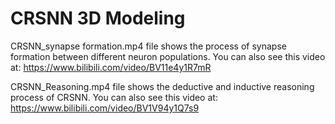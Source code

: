 # CRSNN 3D Modeling

CRSNN_synapse formation.mp4 file shows the process of synapse formation between different neuron populations.
You can also see this video at: https://www.bilibili.com/video/BV11e4y1R7mR


CRSNN_Reasoning.mp4 file shows the deductive and inductive reasoning process of CRSNN.
You can also see this video at: https://www.bilibili.com/video/BV1V94y1Q7s9
